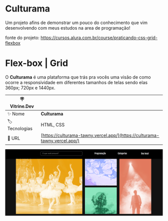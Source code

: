 # Culturama


Um projeto afins de demonstrar um pouco do conhecimento que vim desenvolvendo com meus estudos na area de programação!

fonte do projeto: https://cursos.alura.com.br/course/praticando-css-grid-flexbox

<div id='top'>

# Flex-box | Grid 

</div>

O **Culturama** é uma plataforma que trás pra vocês uma visão de como ocorre a responsividade em diferentes tamanhos de telas
sendo elas 360px; 720px e 1440px.


| :placard: Vitrine.Dev |     |
| -------------  | --- |
| :sparkles: Nome        | **Culturama**
| :label: Tecnologias | HTML, CSS
| :rocket: URL         | [https://culturama-tawny.vercel.app/](https://culturama-tawny.vercel.app/) |

![](https://raw.githubusercontent.com/DevMatheusBarba/Culturama/main/culturama-img.png#vitrinedev)

